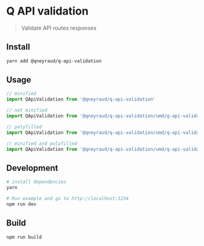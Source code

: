 # Q API validation

> Validate API routes responses

## Install

```bash
yarn add @qneyraud/q-api-validation
```

## Usage

```js
// minified
import QApiValidation from '@qneyraud/q-api-validation'

// not minified
import QApiValidation from '@qneyraud/q-api-validation/umd/q-api-validation.js'

// polyfilled
import QApiValidation from '@qneyraud/q-api-validation/umd/q-api-validation.polyfilled.js'

// minified and polyfilled
import QApiValidation from '@qneyraud/q-api-validation/umd/q-api-validation.polyfilled.min.js'
```

## Development

```bash
# install dependencies
yarn

# Run example and go to http://localhost:1234
npm run dev
```

## Build

```bash
npm run build
```

